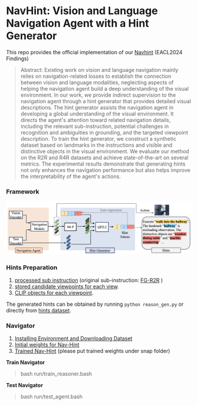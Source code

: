 # NavHint: Vision and Language Navigation Agent with a Hint Generator
This repo provides the official implementation of our [Navhint](https://arxiv.org/abs/2402.02559) (EACL2024 Findings)

> Abstract: Existing work on vision and language navigation mainly relies on navigation-related losses to establish the connection between vision and language modalities, neglecting aspects of helping the navigation agent build a deep understanding of the visual environment.
In our work, we provide indirect supervision to the navigation agent through a hint generator that provides detailed visual descriptions.
The hint generator assists the navigation agent in developing a global understanding of the visual environment. It directs the agent's attention toward related navigation details, including the relevant sub-instruction, potential challenges in recognition and ambiguities in grounding, and the targeted viewpoint description. 
To train the hint generator, we construct a synthetic dataset based on landmarks in the instructions and visible and distinctive objects in the visual environment.
We evaluate our method on the R2R and R4R datasets and achieve state-of-the-art on several metrics. 
The experimental results demonstrate that generating hints not only enhances the navigation performance but also helps improve the interpretability of the agent's actions.

### Framework
![](navhint.png)

### Hints Preparation 
 1. [processed sub instruction](https://drive.google.com/drive/folders/1qQ7K2fMkjeNKYANd59KTUUAaKFji3kM8?usp=sharing) (original sub-instruction: [FG-R2R](https://github.com/YicongHong/Fine-Grained-R2R) ) 
 2. [stored candidate viewpoints for each view](https://drive.google.com/file/d/1OzxkRyaFLbPPTlo6IDdjfkaCRrNuBHlr/view?usp=sharing).
 3. [CLIP objects for each viewpoint](https://drive.google.com/file/d/1-d3wa_Plx00XVGxoie1i75x5Zf8u4QPy/view?usp=sharing). 

The generated hints can be obtained by running `python reason_gen.py` or directly from [hints dataset](https://drive.google.com/drive/folders/1LOrW-cIo9J0Qi6k32RYK6gZWQ5yuzoAS?usp=sharing).


### Navigator 

1. [Installing Environment and Downloading Dataset](https://github.com/peteanderson80/Matterport3DSimulator)
2. [Initial weights for Nav-Hint](https://drive.google.com/file/d/1x0szprQKmyts9PvdvunS-trYJtEb9Qt9/view)
3. [Trained Nav-Hint](https://drive.google.com/file/d/1Rnoxpgu_anPdPWJY70gaG38CjelTZgGE/view?usp=sharing) (please put trained weights under snap folder)

**Train Navigator**
> bash run/train_reasoner.bash


**Test Navigator**
> bash run/test_agent.bash
